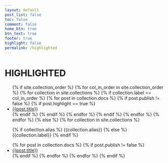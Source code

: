```yaml
---
layout: default
post_list: false
toc: false
comment: false
home_btn: true
btn_text: true
footer: true
highlight: false
permalink: /highlighted
---
```


# HIGHLIGHTED

<tr>
    <td>
        <ul>
            {% if site.collection_order %}
                {% for col_in_order in site.collection_order %}
                    {% for collection in site.collections %}
                        {% if collection.label == col_in_order %}
                            {% for post in collection.docs %}
                                {% if post.publish != false %}
                                   {% if post.highlight == true %}
                                    <li>
                                        <a class="a_title" href="{{site.url}}{{site.baseurl}}{{post.url}}">{{post.title}}</a>
                                    </li>
                                    {% endif %}
                                {% endif %}
                            {% endfor %}
                        {% endif %}
                    {% endfor %}
                {% endfor %}
            {% else %}
                {% for collection in site.collections %}
                    <p class="h_collection_label">
                        {% if collection.alias %}
                            {{collection.alias}}
                        {% else %}
                            {{collection.label}}
                        {% endif %}
                    </p>
                    {% for post in collection.docs %}
                        {% if post.publish != false %}
                            <li>
                                <a class="a_title" href="{{site.url}}{{site.baseurl}}{{post.url}}">{{post.title}}</a>
                            </li>
                        {% endif %}
                    {% endfor %}
                {% endfor %}
            {% endif %}
        </ul>
    </td>
</tr>